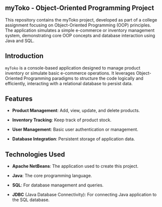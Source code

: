 ## myToko - Object-Oriented Programming Project
This repository contains the myToko project, developed as part of a college assignment focusing on Object-Oriented Programming (OOP) principles. The application simulates a simple e-commerce or inventory management system, demonstrating core OOP concepts and database interaction using Java and SQL.

## Introduction

`myToko` is a console-based application designed to manage product inventory or simulate basic e-commerce operations. It leverages Object-Oriented Programming paradigms to structure the code logically and efficiently, interacting with a relational database to persist data.

## Features

* **Product Management**: Add, view, update, and delete products.

* **Inventory Tracking**: Keep track of product stock.

* **User Management**: Basic user authentication or management.

* **Database Integration**: Persistent storage of application data.

## Technologies Used

* **Apache NetBeans**: The application used to create this project.

* **Java**: The core programming language.

* **SQL**: For database management and queries.

* **JDBC** (Java Database Connectivity): For connecting Java application to the SQL database.
